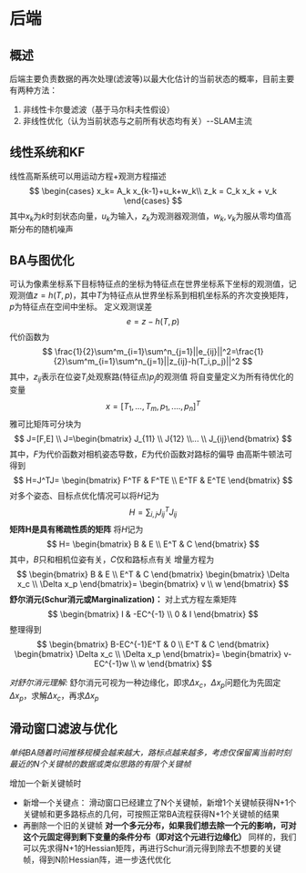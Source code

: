 # 后端
## 概述
后端主要负责数据的再次处理(滤波等)以最大化估计的当前状态的概率，目前主要有两种方法：
1. 非线性卡尔曼滤波（基于马尔科夫性假设）
2. 非线性优化（认为当前状态与之前所有状态均有关）--SLAM主流

## 线性系统和KF
线性高斯系统可以用运动方程+观测方程描述
$$
\begin{cases}
x_k= A_k x_{k-1}+u_k+w_k\\
z_k = C_k x_k + v_k
\end{cases}
$$
其中$x_k$为$k$时刻状态向量，$u_k$为输入，$z_k$为观测器观测值，$w_k,v_k$为服从零均值高斯分布的随机噪声

## BA与图优化
可认为像素坐标系下目标特征点的坐标为特征点在世界坐标系下坐标的观测值，记观测值$z=h(T,p)$，其中$T$为特征点从世界坐标系到相机坐标系的齐次变换矩阵，$p$为特征点在空间中坐标。
定义观测误差
$$
e=z-h(T,p)
$$
代价函数为
$$
\frac{1}{2}\sum^m_{i=1}\sum^n_{j=1}||e_{ij}||^2=\frac{1}{2}\sum^m_{i=1}\sum^n_{j=1}||z_{ij}-h(T_i,p_j)||^2
$$
其中，$z_{ij}$表示在位姿$T_i$处观察路(特征点)$p_j$的观测值
将自变量定义为所有待优化的变量
$$
x=[T_1,...,T_m,p_1,....,p_n]^T
$$
雅可比矩阵可分块为
$$
J=[F,E] \\
J=\begin{bmatrix} J_{11} \\ J{12} \\... \\ J_{ij}\end{bmatrix}
$$
其中，$F$为代价函数对相机姿态导数，$E$为代价函数对路标的偏导
由高斯牛顿法可得到
$$
H=J^TJ=
\begin{bmatrix}
F^TF & F^TE \\
E^TF & E^TE
\end{bmatrix}
$$
对多个姿态、目标点优化情况可以将$H$记为
$$
H=\sum_{i,j}J_{ij}^TJ_{ij}
$$
**矩阵H是具有稀疏性质的矩阵**
将$H$记为
$$
H=
\begin{bmatrix}
B & E \\
E^T & C
\end{bmatrix}
$$
其中，$B$只和相机位姿有关，$C$仅和路标点有关
增量方程为
$$
\begin{bmatrix}
B & E \\
E^T & C
\end{bmatrix}
\begin{bmatrix}
\Delta x_c \\ \Delta x_p
\end{bmatrix}=
\begin{bmatrix}
v \\ w
\end{bmatrix}
$$
**舒尔消元(Schur消元或Marginalization)：**
对上式方程左乘矩阵
$$
\begin{bmatrix}
I & -EC^{-1} \\
0 & I
\end{bmatrix}
$$
整理得到
$$
\begin{bmatrix}
B-EC^{-1}E^T & 0 \\
E^T & C
\end{bmatrix}
\begin{bmatrix}
\Delta x_c \\ \Delta x_p
\end{bmatrix}=
\begin{bmatrix}
v-EC^{-1}w \\ w
\end{bmatrix}
$$

*对舒尔消元理解:*
舒尔消元可视为一种边缘化，即求$\Delta x_c， \Delta x_p$问题化为先固定$\Delta x_p$，求解$\Delta x_c$，再求$\Delta x_p$

## 滑动窗口滤波与优化
*单纯BA随着时间推移规模会越来越大，路标点越来越多，考虑仅保留离当前时刻最近的N个关键帧的数据或类似思路的有限个关键帧*

增加一个新关键帧时

- 新增一个关键点：
  滑动窗口已经建立了N个关键帧，新增1个关键帧获得N+1个关键帧和更多路标点的几何，可按照正常BA流程获得N+1个关键帧的结果
- 再删除一个旧的关键帧
  **对一个多元分布，如果我们想去除一个元的影响，可对这个元固定得到剩下变量的条件分布（即对这个元进行边缘化）**
  同样的，我们可以先求得N+1的Hessian矩阵，再进行Schur消元得到除去不想要的关键帧，得到N阶Hessian阵，进一步迭代优化